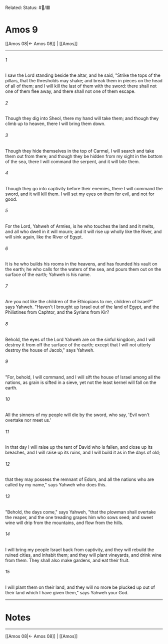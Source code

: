 Related:
Status: #📖/🟥
# Amos 9

[[Amos 08|← Amos 08]] | [[Amos]]
***



###### 1 
I saw the Lord standing beside the altar, and he said, "Strike the tops of the pillars, that the thresholds may shake; and break them in pieces on the head of all of them; and I will kill the last of them with the sword: there shall not one of them flee away, and there shall not one of them escape. 

###### 2 
Though they dig into Sheol, there my hand will take them; and though they climb up to heaven, there I will bring them down. 

###### 3 
Though they hide themselves in the top of Carmel, I will search and take them out from there; and though they be hidden from my sight in the bottom of the sea, there I will command the serpent, and it will bite them. 

###### 4 
Though they go into captivity before their enemies, there I will command the sword, and it will kill them. I will set my eyes on them for evil, and not for good. 

###### 5 
For the Lord, Yahweh of Armies, is he who touches the land and it melts, and all who dwell in it will mourn; and it will rise up wholly like the River, and will sink again, like the River of Egypt. 

###### 6 
It is he who builds his rooms in the heavens, and has founded his vault on the earth; he who calls for the waters of the sea, and pours them out on the surface of the earth; Yahweh is his name. 

###### 7 
Are you not like the children of the Ethiopians to me, children of Israel?" says Yahweh. "Haven't I brought up Israel out of the land of Egypt, and the Philistines from Caphtor, and the Syrians from Kir? 

###### 8 
Behold, the eyes of the Lord Yahweh are on the sinful kingdom, and I will destroy it from off the surface of the earth; except that I will not utterly destroy the house of Jacob," says Yahweh. 

###### 9 
"For, behold, I will command, and I will sift the house of Israel among all the nations, as grain is sifted in a sieve, yet not the least kernel will fall on the earth. 

###### 10 
All the sinners of my people will die by the sword, who say, 'Evil won't overtake nor meet us.' 

###### 11 
In that day I will raise up the tent of David who is fallen, and close up its breaches, and I will raise up its ruins, and I will build it as in the days of old; 

###### 12 
that they may possess the remnant of Edom, and all the nations who are called by my name," says Yahweh who does this. 

###### 13 
"Behold, the days come," says Yahweh, "that the plowman shall overtake the reaper, and the one treading grapes him who sows seed; and sweet wine will drip from the mountains, and flow from the hills. 

###### 14 
I will bring my people Israel back from captivity, and they will rebuild the ruined cities, and inhabit them; and they will plant vineyards, and drink wine from them. They shall also make gardens, and eat their fruit. 

###### 15 
I will plant them on their land, and they will no more be plucked up out of their land which I have given them," says Yahweh your God.

---
# Notes


***
[[Amos 08|← Amos 08]] | [[Amos]]

